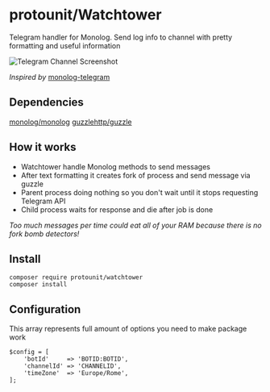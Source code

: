 # protounit/Watchtower
Telegram handler for Monolog. Send log info to channel with pretty formatting and useful information

![Telegram Channel Screenshot](https://image.ibb.co/fpFepT/Screenshot_20180726_013226.png  "protounit/watchtower")

*Inspired by* [monolog-telegram](https://github.com/moeinrahimi/monolog-telegram) 

## Dependencies
[monolog/monolog](https://github.com/Seldaek/monolog)
[guzzlehttp/guzzle](https://github.com/guzzle/guzzle) 

## How it works
* Watchtower handle Monolog methods to send messages
* After text formatting it creates fork of process and send message via guzzle
* Parent process doing nothing so you don't wait until it stops requesting Telegram API
* Child process waits for response and die after job is done

*Too much messages per time could eat all of your RAM because there is no fork bomb detectors!*

## Install
	composer require protounit/watchtower
	composer install
	
## Configuration
This array represents full amount of options you need to make package work

    $config = [
        'botId'     => 'BOTID:BOTID',
        'channelId' => 'CHANNELID',
        'timeZone'  => 'Europe/Rome',
    ];